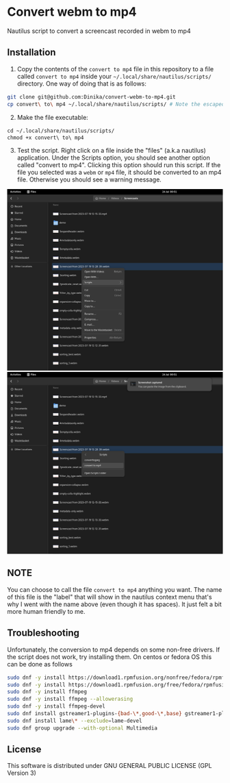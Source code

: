 # Convert webm to mp4
Nautilus script to convert a screencast recorded in webm to mp4


## Installation

1. Copy the contents of the `convert to mp4` file in this repository to a file called `convert to mp4` inside your `~/.local/share/nautilus/scripts/` directory. One way of doing that is as follows:

    
```bash
git clone git@github.com:Dinika/convert-webm-to-mp4.git
cp convert\ to\ mp4 ~/.local/share/nautilus/scripts/ # Note the escaped spaces in the "convert to mp4" file.
```

2. Make the file executable:
```
cd ~/.local/share/nautilus/scripts/
chmod +x convert\ to\ mp4
```

3. Test the script. Right click on a file inside the "files" (a.k.a nautilus) application. Under the Scripts option, you should see another option called "convert to mp4". Clicking this option should run this script. If the file you selected was a `webm` or `mp4` file, it should be converted to an mp4 file. Otherwise you should see a warning message.

![Script option in Files/Nautilus context menu](./script_option.jpg)
!["convert to mp4" option in Scripts submenu](./convert_to_mp4_option.jpg)


## NOTE

You can choose to call the file `convert to mp4` anything you want. The name of this file is the "label" that will show in the nautilus context menu that's why I went with the name above (even though it has spaces). It just felt a bit more human friendly to me.

## Troubleshooting

Unfortunately, the conversion to mp4 depends on some non-free drivers. If the script does not work, try installing them. On centos or fedora OS this can be done as follows

```bash
sudo dnf -y install https://download1.rpmfusion.org/nonfree/fedora/rpmfusion-nonfree-release-$(rpm -E %fedora).noarch.rpm
sudo dnf -y install https://download1.rpmfusion.org/free/fedora/rpmfusion-free-release-$(rpm -E %fedora).noarch.rpm
sudo dnf -y install ffmpeg
sudo dnf -y install ffmpeg --allowerasing
sudo dnf -y install ffmpeg-devel
sudo dnf install gstreamer1-plugins-{bad-\*,good-\*,base} gstreamer1-plugin-openh264 gstreamer1-libav --exclude=gstreamer1-plugins-bad-free-devel
sudo dnf install lame\* --exclude=lame-devel
sudo dnf group upgrade --with-optional Multimedia
```

## License

This software is distributed under GNU GENERAL PUBLIC LICENSE (GPL Version 3)
